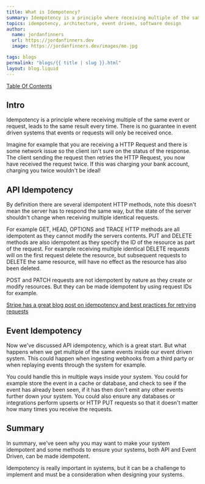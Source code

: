```yaml
---
title: What is Idempotency?
summary: Idempotency is a principle where receiving multiple of the same event or request, leads to the same result every time. There is no guarantee in event driven systems that events or requests will only be received once.
topics: idempotency, architecture, event driven, software design
author:
  name: jordanfinners
  url: https://jordanfinners.dev
  image: https://jordanfinners.dev/images/me.jpg

tags: blogs
permalink: "blogs/{{ title | slug }}.html"
layout: blog.liquid
---
```


[Table Of Contents]()

## Intro

Idempotency is a principle where receiving multiple of the same event or request, leads to the same result every time.
There is no guarantee in event driven systems that events or requests will only be received once.

Imagine for example that you are receiving a HTTP Request and there is some network issue so the client isn't sure on the status of the response. The client sending the request then retries the HTTP Request, you now have received the request twice. If this was charging your bank account, charging you twice wouldn't be ideal!

## API Idempotency

By definition there are several idempotent HTTP methods, note this doesn't mean the server has to respond the same way, but the state of the server shouldn't change when receiving multiple identical requests.

For example GET, HEAD, OPTIONS and TRACE HTTP methods are all idempotent as they cannot modify the servers contents.
PUT and DELETE methods are also idempotent as they specify the ID of the resource as part of the request.
For example receiving multiple identical DELETE requests will on the first request delete the resource, but subsequent requests to DELETE the same resource, will have no effect as the resource has also been deleted.

POST and PATCH requests are not idempotent by nature as they create or modify resources. But they can be made idempotent by using request IDs for example.

[Stripe has a great blog post on idempotency and best practices for retrying requests](https://stripe.com/blog/idempotency)

## Event Idempotency

Now we've discussed API idempotency, which is a great start. But what happens when we get multiple of the same events inside our event driven system. This could happen when ingesting webhooks from a third party or when replaying events through the system for example.

You could handle this in multiple ways inside your system.
You could for example store the event in a cache or database, and check to see if the event has already been seen, if it has then don't emit any other events further down your system.
You could also ensure any databases or integrations perform upserts or HTTP PUT requests so that it doesn't matter how many times you receive the requests.

## Summary

In summary, we've seen why you may want to make your system idempotent and some methods to ensure your systems, both API and Event Driven, can be made idempotent.

Idempotency is really important in systems, but it can be a challenge to implement and must be a consideration when designing your systems.
